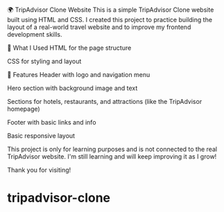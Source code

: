 🌍 TripAdvisor Clone Website
This is a simple TripAdvisor Clone website built using HTML and CSS. I created this project to practice building the layout of a real-world travel website and to improve my frontend development skills.

🔧 What I Used
HTML for the page structure

CSS for styling and layout

📄 Features
Header with logo and navigation menu

Hero section with background image and text

Sections for hotels, restaurants, and attractions (like the TripAdvisor homepage)

Footer with basic links and info

Basic responsive layout

This project is only for learning purposes and is not connected to the real TripAdvisor website. I'm still learning and will keep improving it as I grow!

Thank you for visiting!

# tripadvisor-clone
